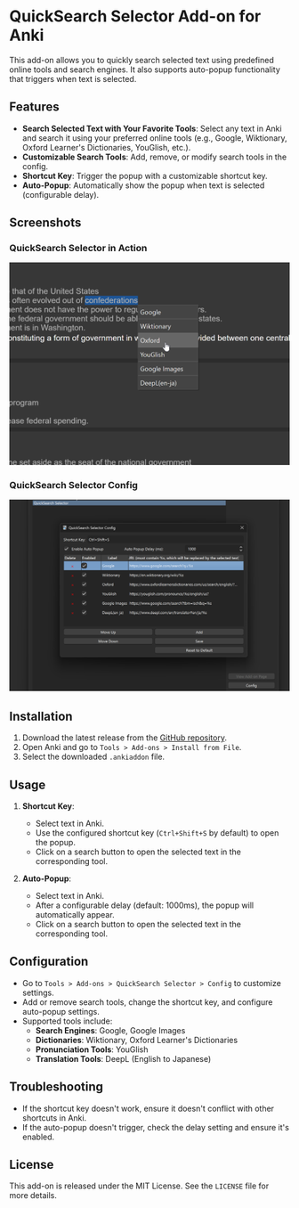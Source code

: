 # QuickSearch Selector Add-on for Anki

This add-on allows you to quickly search selected text using predefined online tools and search engines. It also supports auto-popup functionality that triggers when text is selected.

## Features

- **Search Selected Text with Your Favorite Tools**: Select any text in Anki and search it using your preferred online tools (e.g., Google, Wiktionary, Oxford Learner's Dictionaries, YouGlish, etc.).
- **Customizable Search Tools**: Add, remove, or modify search tools in the config.
- **Shortcut Key**: Trigger the popup with a customizable shortcut key.
- **Auto-Popup**: Automatically show the popup when text is selected (configurable delay).

## Screenshots

### QuickSearch Selector in Action

![QuickSearch Selector Screenshot 1](./images/screenshot_1.png)

### QuickSearch Selector Config

![QuickSearch Selector Screenshot 2](./images/screenshot_2.png)

## Installation

1. Download the latest release from the [GitHub repository](https://github.com/a733573/quicksearch_selector).
2. Open Anki and go to `Tools > Add-ons > Install from File`.
3. Select the downloaded `.ankiaddon` file.

## Usage

1. **Shortcut Key**:

   - Select text in Anki.
   - Use the configured shortcut key (`Ctrl+Shift+S` by default) to open the popup.
   - Click on a search button to open the selected text in the corresponding tool.

2. **Auto-Popup**:
   - Select text in Anki.
   - After a configurable delay (default: 1000ms), the popup will automatically appear.
   - Click on a search button to open the selected text in the corresponding tool.

## Configuration

- Go to `Tools > Add-ons > QuickSearch Selector > Config` to customize settings.
- Add or remove search tools, change the shortcut key, and configure auto-popup settings.
- Supported tools include:
  - **Search Engines**: Google, Google Images
  - **Dictionaries**: Wiktionary, Oxford Learner's Dictionaries
  - **Pronunciation Tools**: YouGlish
  - **Translation Tools**: DeepL (English to Japanese)

## Troubleshooting

- If the shortcut key doesn't work, ensure it doesn't conflict with other shortcuts in Anki.
- If the auto-popup doesn't trigger, check the delay setting and ensure it's enabled.

## License

This add-on is released under the MIT License. See the `LICENSE` file for more details.
